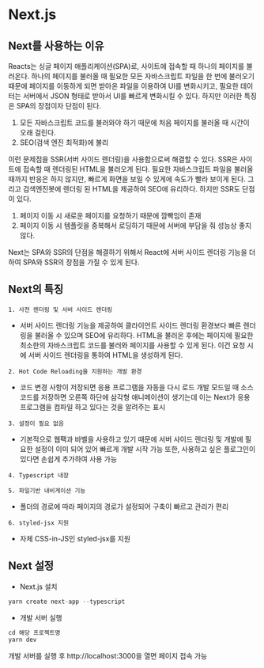 # Next.js

## Next를 사용하는 이유
Reacts는 싱글 페이지 애플리케이션(SPA)로, 사이트에 접속할 때 하나의 페이지를 불러온다. 하나의 페이지를 불러올 때 필요한 모든 자바스크립트 파일을 한 번에 불러오기 때문에 페이지를 이동하게 되면 받아온 파일을 이용하여 UI를 변화시키고, 필요한 데이터는 서버에서 JSON 형태로 받아서 UI를 빠르게 변화시킬 수 있다. 하지만 이러한 특징은 SPA의 장점이자 단점이 된다. 
1. 모든 자바스크립트 코드를 불러와야 하기 때문에 처음 페이지를 불러올 때 시간이 오래 걸린다.
2. SEO(검색 엔진 최적화)에 불리

이런 문제점을 SSR(서버 사이드 렌더링)을 사용함으로써 해결할 수 있다.
SSR은 사이트에 접속할 때 렌더링된 HTML을 불러오게 된다. 필요한 자바스크립트 파일을 불러올 때까지 반응은 하지 않지만, 빠르게 화면을 보일 수 있게에 속도가 빨라 보이게 된다. 그리고 검색엔진봇에 렌더링 된 HTML을 제공하여 SEO에 유리하다. 하지만 SSR도 단점이 있다.
1. 페이지 이동 시 새로운 페이지를 요청하기 때문에 깜빡임이 존재
2. 페이지 이동 시 템플릿을 중복해서 로딩하기 때문에 서버에 부담을 줘 성능상 좋지 않다.

Next는 SPA와 SSR의 단점을 해결하기 위해서 React에 서버 사이드 렌더링 기능을 더하여 SPA와 SSR의 장점을 가질 수 있게 된다.

## Next의 특징
`1. 사전 렌더링 및 서버 사이드 렌더링`
- 서버 사이드 렌더링 기능을 제공하여 클라이언트 사이드 렌더링 환경보다 빠른 렌더링을 불러올 수 있으며 SEO에 유리하다.
HTML을 불러온 후에는 페이지에 필요한 최소한의 자바스크립트 코드를 불러와 페이지를 사용할 수 있게 된다. 이건 요청 시에 서버 사이드 렌더링을 통하여 HTML을 생성하게 된다.

`2. Hot Code Reloading을 지원하는 개발 환경`
- 코드 변경 사항이 저장되면 응용 프로그램을 자동을 다시 로드
개발 모드일 때 소스 코드를 저장하면 오른쪽 하단에 삼각형 애니메이션이 생기는데 이는 Next가 응용 프로그램을 컴파일 하고 있다는 것을 알려주는 표시

`3. 설정이 필요 없음`
- 기본적으로 웹팩과 바벨을 사용하고 있기 때문에 서버 사이드 렌더링 및 개발에 필요한 설정이 이미 되어 있어 빠르게 개발 시작 가능 또한, 사용하고 싶은 플로그인이 있다면 손쉽게 추가하여 사용 가능

`4. Typescript 내장`

`5. 파일기반 내비게이션 기능`
- 폴더의 경로에 따라 페이지의 경로가 설정되어 구축이 빠르고 관리가 편리

`6. styled-jsx 지원`
- 자체 CSS-in-JS인 styled-jsx를 지원

## Next 설정
- Next.js 설치
```jsx
yarn create next-app --typescript
```

- 개발 서버 실행
```jsx
cd 해당 프로젝트명
yarn dev
```
개발 서버를 실행 후 http://localhost:3000을 열면 페이지 접속 가능
